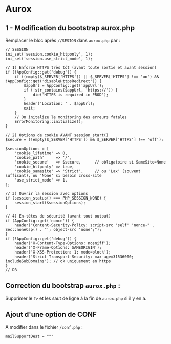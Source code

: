 # Aurox

## 1 - Modification du bootstrap aurox.php

Remplacer le bloc après `//SESION` dans `aurox.php` par :  

```
// SESSION
ini_set('session.cookie_httponly', 1);
ini_set('session.use_strict_mode', 1);

// 1) Enforce HTTPS très tôt (avant toute sortie et avant session)
if (!AppConfig::get('debug')) {
    if ((empty($_SERVER['HTTPS']) || $_SERVER['HTTPS'] !== 'on') && !AppConfig::get('disableHttpsRedirect')) {
        $appUrl = AppConfig::get('appUrl');
        if (!str_contains($appUrl, 'https://')) {
            die('HTTPS is required in PROD');
        }
        header('Location: ' . $appUrl);
        exit;
    }
    // On initalize le monitoring des erreurs fatales
    ErrorMonitoring::initialize();
}

// 2) Options de cookie AVANT session_start()
$secure = (!empty($_SERVER['HTTPS']) && $_SERVER['HTTPS'] !== 'off');

$sessionOptions = [
    'cookie_lifetime' => 0,
    'cookie_path'     => '/',
    'cookie_secure'   => $secure,      // obligatoire si SameSite=None
    'cookie_httponly' => true,
    'cookie_samesite' => 'Strict',     // ou 'Lax' (souvent suffisant), ou 'None' si besoin cross-site
    'use_strict_mode' => 1,
];

// 3) Ouvrir la session avec options
if (session_status() === PHP_SESSION_NONE) {
    session_start($sessionOptions);
}

// 4) En-têtes de sécurité (avant tout output)
if (AppConfig::get('nonce')) {
    header("Content-Security-Policy: script-src 'self' 'nonce-" . Sec::noneCsp() . "'; object-src 'none';");
}
if (!AppConfig::get('debug')) {
    header('X-Content-Type-Options: nosniff');
    header('X-Frame-Options: SAMEORIGIN');
    header('X-XSS-Protection: 1; mode=block');
    header('Strict-Transport-Security: max-age=31536000; includeSubDomains'); // ok uniquement en https
}
// DB
```

## Correction du bootstrap `aurox.php` :

Supprimer le `?>` et les saut de ligne à la fin de `aurox.php` si il y en a.

## Ajout d'une option de CONF

A modifier dans le fichier `/conf.php` :

```
mailSupportDest = """
```